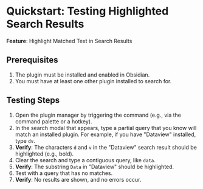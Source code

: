 # Quickstart: Testing Highlighted Search Results

**Feature**: Highlight Matched Text in Search Results

## Prerequisites

1.  The plugin must be installed and enabled in Obsidian.
2.  You must have at least one other plugin installed to search for.

## Testing Steps

1.  Open the plugin manager by triggering the command (e.g., via the command palette or a hotkey).
2.  In the search modal that appears, type a partial query that you know will match an installed plugin. For example, if you have "Dataview" installed, type `dv`.
3.  **Verify**: The characters `d` and `v` in the "Dataview" search result should be highlighted (e.g., bold).
4.  Clear the search and type a contiguous query, like `data`.
5.  **Verify**: The substring `Data` in "Dataview" should be highlighted.
6.  Test with a query that has no matches.
7.  **Verify**: No results are shown, and no errors occur.
